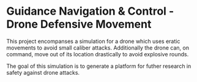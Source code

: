 # Guidance Navigation & Control - Drone Defensive Movement

This project encompanses a simulation for a drone which uses eratic movements to avoid small caliber attacks. 
Additionally the drone can, on command, move out of its location drastically to avoid explosive rounds.

The goal of this simulation is to generate a platform for futher research in safety against drone attacks.



